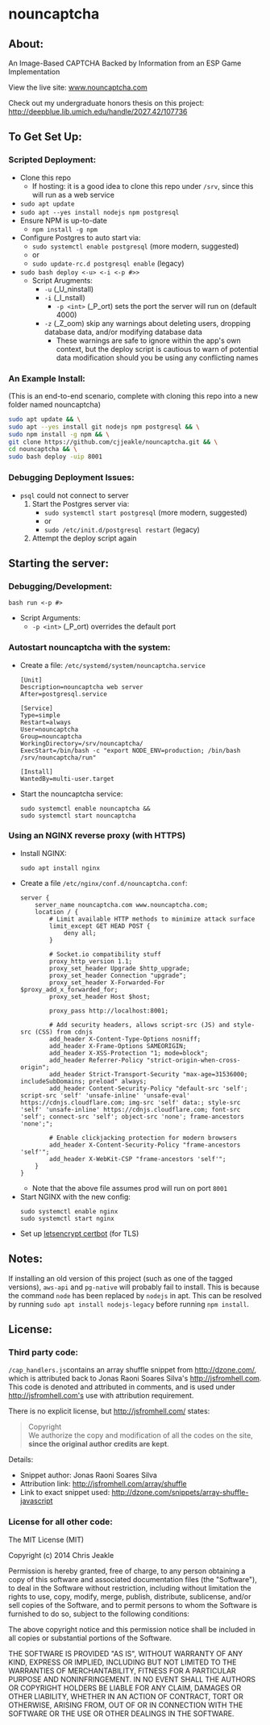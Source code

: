 nouncaptcha
===========

## About:
An Image-Based CAPTCHA Backed by Information from an ESP Game Implementation

View the live site: www.nouncaptcha.com

Check out my undergraduate honors thesis on this project: http://deepblue.lib.umich.edu/handle/2027.42/107736

## To Get Set Up:
### Scripted Deployment:
* Clone this repo
    * If hosting: it is a good idea to clone this repo under `/srv`, since this will run as a web service
* `sudo apt update`
* `sudo apt --yes install nodejs npm postgresql`
* Ensure NPM is up-to-date
    * `npm install -g npm`
* Configure Postgres to auto start via:
    * `sudo systemctl enable postgresql` (more modern, suggested)
    * or
    * `sudo update-rc.d postgresql enable` (legacy)
* `sudo bash deploy <-u> <-i <-p #>>`
    * Script Arugments:
        * `-u` (_U_ninstall)
        * `-i` (_I_nstall)
            * `-p <int>` (_P_ort) sets the port the server will run on (default 4000)
        * `-z` (_Z_oom) skip any warnings about deleting users, dropping database data, and/or modifying database data
            * These warnings are safe to ignore within the app's own context, but the deploy script is cautious to warn of potential data modification should you be using any conflicting names

### An Example Install:
(This is an end-to-end scenario, complete with cloning this repo into a new folder named nouncaptcha)
```bash
sudo apt update && \
sudo apt --yes install git nodejs npm postgresql && \
sudo npm install -g npm && \
git clone https://github.com/cjjeakle/nouncaptcha.git && \
cd nouncaptcha && \
sudo bash deploy -uip 8001
```

### Debugging Deployment Issues:
* `psql` could not connect to server
    1. Start the Postgres server via:
        * `sudo systemctl start postgresql` (more modern, suggested)
        * or
        * `sudo /etc/init.d/postgresql restart` (legacy)
    1. Attempt the deploy script again

## Starting the server:
### Debugging/Development:
`bash run <-p #>`

* Script Arguments:
    * `-p <int>` (_P_ort) overrides the default port

### Autostart nouncaptcha with the system:
* Create a file: `/etc/systemd/system/nouncaptcha.service`
    ```
    [Unit]
    Description=nouncaptcha web server
    After=postgresql.service

    [Service]
    Type=simple
    Restart=always
    User=nouncaptcha
    Group=nouncaptcha
    WorkingDirectory=/srv/nouncaptcha/
    ExecStart=/bin/bash -c "export NODE_ENV=production; /bin/bash /srv/nouncaptcha/run" 

    [Install]
    WantedBy=multi-user.target
    ```
* Start the nouncaptcha service:
    ```
    sudo systemctl enable nouncaptcha &&
    sudo systemctl start nouncaptcha
    ```

### Using an NGINX reverse proxy (with HTTPS)
* Install NGINX:
    ```
    sudo apt install nginx
    ```
* Create a file `/etc/nginx/conf.d/nouncaptcha.conf`:
    ```
    server {
        server_name nouncaptcha.com www.nouncaptcha.com;
        location / {
            # Limit available HTTP methods to minimize attack surface
            limit_except GET HEAD POST {
                deny all;
            }

            # Socket.io compatibility stuff
            proxy_http_version 1.1;
            proxy_set_header Upgrade $http_upgrade;
            proxy_set_header Connection "upgrade";
            proxy_set_header X-Forwarded-For $proxy_add_x_forwarded_for;
            proxy_set_header Host $host;

            proxy_pass http://localhost:8001;

            # Add security headers, allows script-src (JS) and style-src (CSS) from cdnjs
            add_header X-Content-Type-Options nosniff;
            add_header X-Frame-Options SAMEORIGIN;
            add_header X-XSS-Protection "1; mode=block";
            add_header Referrer-Policy "strict-origin-when-cross-origin";
            add_header Strict-Transport-Security "max-age=31536000; includeSubDomains; preload" always;
            add_header Content-Security-Policy "default-src 'self'; script-src 'self' 'unsafe-inline' 'unsafe-eval' https://cdnjs.cloudflare.com; img-src 'self' data:; style-src 'self' 'unsafe-inline' https://cdnjs.cloudflare.com; font-src 'self'; connect-src 'self'; object-src 'none'; frame-ancestors 'none';";

            # Enable clickjacking protection for modern browsers
            add_header X-Content-Security-Policy "frame-ancestors 'self'";
            add_header X-WebKit-CSP "frame-ancestors 'self'";
        }
    }
    ```
    * Note that the above file assumes prod will run on port `8001`
* Start NGINX with the new config:
    ```
    sudo systemctl enable nginx
    sudo systemctl start nginx
    ```
* Set up [letsencrypt certbot](https://www.nginx.com/blog/using-free-ssltls-certificates-from-lets-encrypt-with-nginx/) (for TLS)

## Notes:
If installing an old version of this project (such as one of the tagged versions), `aws-api` and `pg-native` will probably fail to install. 
This is because the command `node` has been replaced by `nodejs` in apt. 
This can be resolved by running `sudo apt install nodejs-legacy` before running `npm install`.

## License:
### Third party code:
`/cap_handlers.js`contains an array shuffle snippet from http://dzone.com/, which is attributed back to Jonas Raoni Soares Silva's http://jsfromhell.com. This code is denoted and attributed in comments, and is used under http://jsfromhell.com's use with attribution requirement.

There is no explicit license, but http://jsfromhell.com/ states:
> Copyright<br/>
> We authorize the copy and modification of all the codes on the site, <strong>since the original author credits are kept</strong>.

Details:
* Snippet author: Jonas Raoni Soares Silva
* Attribution link: http://jsfromhell.com/array/shuffle
* Link to exact snippet used: http://dzone.com/snippets/array-shuffle-javascript

### License for all other code:
The MIT License (MIT)

Copyright (c) 2014 Chris Jeakle

Permission is hereby granted, free of charge, to any person obtaining a copy
of this software and associated documentation files (the "Software"), to deal
in the Software without restriction, including without limitation the rights
to use, copy, modify, merge, publish, distribute, sublicense, and/or sell
copies of the Software, and to permit persons to whom the Software is
furnished to do so, subject to the following conditions:

The above copyright notice and this permission notice shall be included in all
copies or substantial portions of the Software.

THE SOFTWARE IS PROVIDED "AS IS", WITHOUT WARRANTY OF ANY KIND, EXPRESS OR
IMPLIED, INCLUDING BUT NOT LIMITED TO THE WARRANTIES OF MERCHANTABILITY,
FITNESS FOR A PARTICULAR PURPOSE AND NONINFRINGEMENT. IN NO EVENT SHALL THE
AUTHORS OR COPYRIGHT HOLDERS BE LIABLE FOR ANY CLAIM, DAMAGES OR OTHER
LIABILITY, WHETHER IN AN ACTION OF CONTRACT, TORT OR OTHERWISE, ARISING FROM,
OUT OF OR IN CONNECTION WITH THE SOFTWARE OR THE USE OR OTHER DEALINGS IN THE
SOFTWARE.
